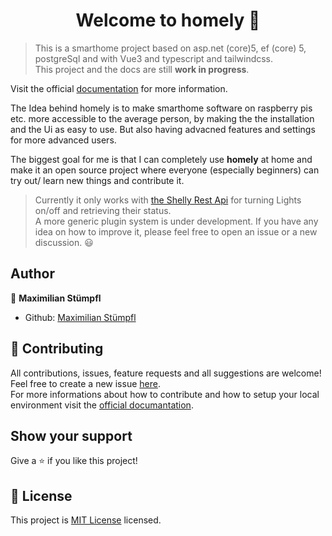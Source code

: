 <h1 align="center">Welcome to homely 👋</h1>

> This is a smarthome project based on asp.net (core)5, ef (core) 5, postgreSql and with Vue3 and typescript and tailwindcss.  
> This project and the docs are still __work in progress__.

Visit the official [documentation](https://smarthub-io.github.io/SmartHub-Docs/) for more information.

The Idea behind homely is to make smarthome software on raspberry pis etc. more accessible to the average person, by making the the installation and the Ui as easy to use.
But also having advacned features and settings for more advanced users.

The biggest goal for me is that I can completely use __homely__ at home and make it an open source project where everyone (especially beginners) can try out/ learn new things and contribute it.

> Currently it only works with [the Shelly Rest Api](https://shelly-api-docs.shelly.cloud/) for turning Lights on/off and retrieving their status.  
> A more generic plugin system is under development. If you have any idea on how to improve it, please feel free to open an issue or a new discussion. 😃

## Author

👤 **Maximilian Stümpfl**

* Github: [Maximilian Stümpfl](https://github.com/maxstue)

## 🤝 Contributing

All contributions, issues, feature requests and all suggestions are welcome!<br />Feel free to create a new issue [here](https://github.com/maxstue/homely/issues).  
For more informations about how to contribute and how to setup your local environment visit the [official documantation](https://smarthub-io.github.io/SmartHub-Docs/docs/how-to-contribute/#any-enhancementsbugsetc-you-see).
## Show your support

Give a ⭐️ if you like this project!

## 📝 License

This project is [MIT License](https://github.com/maxstue/homely/blob/main/LICENSE) licensed.
